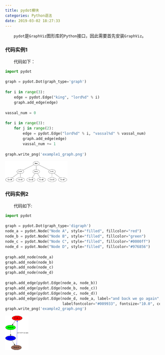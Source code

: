 ```yaml
---
title: pydot模块
categories: Python语法
date: 2019-03-02 18:27:33
---
```

&emsp;&emsp;`pydot`是`GraphViz`图形库的`Python`接口，因此需要首先安装`GraphViz`。<!--more-->

### 代码实例1

&emsp;&emsp;代码如下：

``` python
import pydot

graph = pydot.Dot(graph_type='graph')

for i in range(3):
    edge = pydot.Edge("king", "lord%d" % i)
    graph.add_edge(edge)

vassal_num = 0

for i in range(3):
    for j in range(2):
        edge = pydot.Edge("lord%d" % i, "vassal%d" % vassal_num)
        graph.add_edge(edge)
        vassal_num += 1

graph.write_png('example1_graph.png')
```

<img src="./pydot模块/1.png" width=40%>

### 代码实例2

&emsp;&emsp;代码如下:

``` python
import pydot

graph = pydot.Dot(graph_type='digraph')
node_a = pydot.Node("Node A", style="filled", fillcolor="red")
node_b = pydot.Node("Node B", style="filled", fillcolor="green")
node_c = pydot.Node("Node C", style="filled", fillcolor="#0000ff")
node_d = pydot.Node("Node D", style="filled", fillcolor="#976856")

graph.add_node(node_a)
graph.add_node(node_b)
graph.add_node(node_c)
graph.add_node(node_d)

graph.add_edge(pydot.Edge(node_a, node_b))
graph.add_edge(pydot.Edge(node_b, node_c))
graph.add_edge(pydot.Edge(node_c, node_d))
graph.add_edge(pydot.Edge(node_d, node_a, label="and back we go again", \
                          labelfontcolor="#009933", fontsize="10.0", color="blue"))
graph.write_png('example2_graph.png')
```

<img src="./pydot模块/2.png" width=15%>